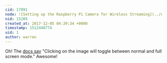 ```yaml
---
cid: 17891
node: ![Setting up the Raspberry Pi Camera for Wireless Streaming](../notes/partsandcrafts/12-03-2017/setting-up-the-raspberry-pi-camera-for-wireless-streaming)
nid: 15289
created_at: 2017-12-05 04:39:34 +0000
timestamp: 1512448774
uid: 1
author: warren
---
```


Oh! The [docs say](https://elinux.org/RPi-Cam-Web-Interface) "Clicking on the image will toggle between normal and full screen mode." Awesome!